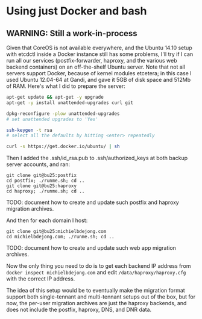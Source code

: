 # Using just Docker and bash

## WARNING: Still a work-in-process

Given that CoreOS is not available everywhere, and the Ubuntu 14.10 setup with etcdctl inside a Docker instance still has some problems,
I'll try if I can run all our services (postfix-forwarder, haproxy, and the various web backend containers) on an off-the-shelf Ubuntu server.
Note that not all servers support Docker, because of kernel modules etcetera; in this case I used Ubuntu 12.04-64 at Gandi,
and gave it 5GB of disk space and 512Mb of RAM.
Here's what I did to prepare the server:

````bash
apt-get update && apt-get -y upgrade
apt-get -y install unattended-upgrades curl git

dpkg-reconfigure -plow unattended-upgrades
# set unattended upgrades to 'Yes'

ssh-keygen -t rsa
# select all the defaults by hitting <enter> repeatedly

curl -s https://get.docker.io/ubuntu/ | sh
````

Then I added the .ssh/id_rsa.pub to .ssh/authorized_keys at both backup server accounts, and ran:

````
git clone git@bu25:postfix
cd postfix; ./runme.sh; cd ..
git clone git@bu25:haproxy
cd haproxy; ./runme.sh; cd ..
````

TODO: document how to create and update such postfix and haproxy migration archives.

And then for each domain I host:

````
git clone git@bu25:michielbdejong.com
cd michielbdejong.com; ./runme.sh; cd ..
````

TODO: document how to create and update such web app migration archives.

Now the only thing you need to do is to get each backend IP address from `docker inspect michielbdejong.com` and edit `/data/haproxy/haproxy.cfg` with the correct IP address.

The idea of this setup would be to eventually make the migration format support both single-tennant and multi-tennant setups out of the box, but for now, the per-user migration archives are just the haproxy backends, and does not include the postfix, haproxy, DNS, and DNR data.
